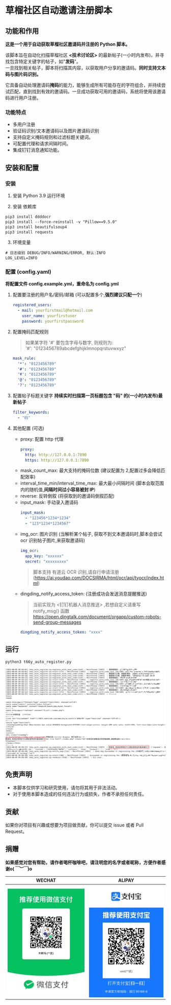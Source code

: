 # 草榴社区自动邀请注册脚本

## 功能和作用

**这是一个用于自动获取草榴社区邀请码并注册的 Python 脚本。**

该脚本旨在自动化扫描草榴社区 **<技术讨论区>** 的最新帖子(一小时内发布)，并寻找包含特定关键字的帖子，如"**发码**"。  
一旦找到相关帖子，脚本将扫描其内容，以获取用户分享的邀请码。**同时支持文本码与图片码识别。**  

它具备自动处理邀请码**掩码**的能力，能够生成所有可能存在的字符组合，并持续尝试匹配，直到找到有效的邀请码。一旦成功获取可用的邀请码，系统将使用该邀请码进行用户注册。


### 功能特点

- 多用户注册
- 验证码识别/文本邀请码以及图片邀请码识别
- 支持自定义掩码规则和过滤标题关键词。
- 可配置代理和请求间隔时间。
- 集成钉钉消息通知功能。

## 安装和配置

### 安装

1. 安装 Python 3.9 运行环境

2. 安装 依赖库

```
pip3 install ddddocr
pip3 install --force-reinstall -v "Pillow==9.5.0"
pip3 install beautifulsoup4
pip3 install requests
```
3. 环境变量
```
# 日志级别 DEBUG/INFO/WARNING/ERROR, 默认:INFO
LOG_LEVEL=INFO
```

### 配置 (config.yaml)

**将配置文件 config.example.yml，重命名为 config.yml**

1. 配置要注册的用户名/密码/邮箱 (可以配置多个,**强烈建议只配一个**)
    ```yml
    registered_users:
      - mail: yourfirstmail@hotmail.com
        user_name: yourfirstuser
        password: yourfirstpassword
    ```

2. 配置掩码匹配规则
   > 如果某字符 '#' 要包含字母与数字, 则规则为:  
   > '#': "0123456789abcdefghijklmnopqrstuvwxyz"

    ```yml
    mask_rule:
      '*': "0123456789"
      '#': "0123456789"
      '¥': "0123456789"
      '@': "0123456789"
      '?': "0123456789"
    ```
3. 配置帖子标题关键字
   **持续实时扫描第一页标题包含 "码" 的(一小时内发布)最新帖子**
    ```yml
    filter_keywords:
      - "码"
    ```
4. 其他配置 (可选)
    - proxy: 配置 http 代理
      ```yaml
      proxy:
        http: http://127.0.0.1:7890
        https: http://127.0.0.1:7890
      ```
    - mask_count_max: 最大支持的掩码位数 (建议配置为 2,配置过多会降低匹配效率)
    - interval_time_min/interval_time_max: 最大最小间隔时间 (脚本会取范围内的随机值,**间隔时间过小容易被封 IP**)
    - reverse: 反转倒叙 (将获取到的邀请码倒叙匹配)
    - input_mask: 手动录入邀请码
      ```yaml
      input_mask:
        - "123456*1234*1234"
        - "123*1234*1234567"
      ```
    - img_ocr: 图片识别 (当解析某个帖子, 获取不到文本邀请码时,脚本会尝试 ocr 识别帖子图片,来获取邀请码)
      ```yaml
      img_ocr:
        app_key: "xxxxxx"
        secret: "xxxxxxxxx"
      ``` 
      > 脚本支持 有道云 OCR 识别,请自行申请注册 (https://ai.youdao.com/DOCSIRMA/html/ocr/api/tyocr/index.html)
    - dingding_notify_access_token: (注册成功会发送消息提醒推送)
      > 当前实现为 <钉钉机器人消息推送> ,若想自定义请重写 notify_msg() 函数
      > https://open.dingtalk.com/document/orgapp/custom-robots-send-group-messages
      ```yaml
      dingding_notify_access_token: "xxxx"
      ```

## 运行

```
python3 t66y_auto_register.py
```

![](img/success.png)

## 免责声明

- 本脚本仅供学习和研究使用，请勿将其用于非法活动。
- 对于使用本脚本造成的任何违法行为或损失，作者不承担任何责任。


## 贡献

如果你对项目有兴趣或想要为项目做贡献，你可以提交 issue 或者 Pull Request。

## 捐赠

**如果感觉对您有帮助，请作者喝杯咖啡吧，请注明您的名字或者昵称，方便作者感谢o(*￣︶￣*)o**

|         **WECHAT**          |         **ALIPAY**          |
|:---------------------------:|:---------------------------:|
| ![](doc/wechat_resized.jpg) | ![](doc/alipay_resized.jpg) |
